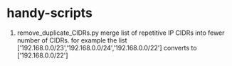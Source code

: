# handy-scripts
1. remove_duplicate_CIDRs.py 
 merge list of repetitive IP CIDRs into fewer number of CIDRs. for example the list ['192.168.0.0/23','192.168.0.0/24','192.168.0.0/22'] converts to ['192.168.0.0/22']
